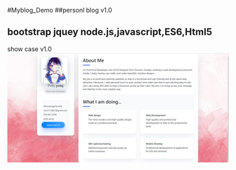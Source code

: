 #Myblog_Demo 
##personl blog v1.0
## bootstrap jquey node.js,javascript,ES6,Html5 

show case v1.0
![](/screenshot/index_v1.0.PNG)
